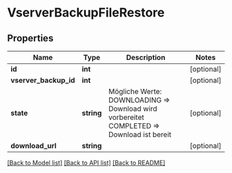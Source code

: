 # VserverBackupFileRestore

## Properties
Name | Type | Description | Notes
------------ | ------------- | ------------- | -------------
**id** | **int** |  | [optional] 
**vserver_backup_id** | **int** |  | [optional] 
**state** | **string** | Mögliche Werte: DOWNLOADING &#x3D;&gt; Download wird vorbereitet COMPLETED &#x3D;&gt; Download ist bereit | [optional] 
**download_url** | **string** |  | [optional] 

[[Back to Model list]](../../README.md#documentation-for-models) [[Back to API list]](../../README.md#documentation-for-api-endpoints) [[Back to README]](../../README.md)

